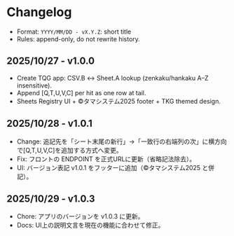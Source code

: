 # Changelog
- Format: `YYYY/MM/DD - vX.Y.Z`: short title
- Rules: append-only, do not rewrite history.

## 2025/10/27 - v1.0.0
- Create TQG app: CSV.B ↔ Sheet.A lookup (zenkaku/hankaku A–Z insensitive).
- Append [Q,T,U,V,C] per hit as one row at tail.
- Sheets Registry UI + ©タマシステム2025 footer + TKG themed design.

## 2025/10/28 - v1.0.1
- Change: 追記先を「シート末尾の新行」→「一致行の右端列の次」に横方向で[Q,T,U,V,C]を追加する方式へ変更。
- Fix: フロントの ENDPOINT を正式URLに更新（省略記法除去）。
- UI: バージョン表記 v1.0.1 をフッターに追加（©タマシステム2025 と併記）。

## 2025/10/29 - v1.0.3
- Chore: アプリのバージョンを v1.0.3 に更新。
- Docs: UI上の説明文言を現在の機能に合わせて修正。
